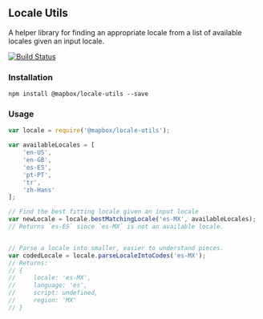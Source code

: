
## Locale Utils

A helper library for finding an appropriate locale from a list of available locales given an input locale.

[![Build Status](https://travis-ci.org/mapbox/locale-utils.svg?branch=master)](https://travis-ci.org/mapbox/locale-utils)

### Installation

```
npm install @mapbox/locale-utils --save
```

### Usage

```js
var locale = require('@mapbox/locale-utils');

var availableLocales = [
    'en-US',
    'en-GB',
    'es-ES',
    'pt-PT',
    'tr',
    'zh-Hans'
];

// Find the best fitting locale given an input locale
var newLocale = locale.bestMatchingLocale('es-MX', availableLocales);
// Returns `es-ES` since `es-MX` is not an available locale.


// Parse a locale into smaller, easier to understand pieces.
var codedLocale = locale.parseLocaleIntoCodes('es-MX');
// Returns:
// {
//     locale: 'es-MX',
//     language: 'es',
//     script: undefined,
//     region: 'MX'
// }

```
